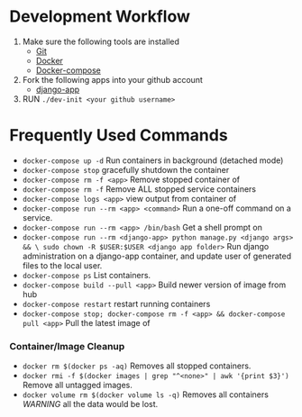 # Development Workflow
1. Make sure the following tools are installed
    * [Git](https://git-scm.com/book/en/v2/Getting-Started-Installing-Git)
    * [Docker](https://docs.docker.com/v1.8/installation/)
    * [Docker-compose](https://docs.docker.com/compose/install/)
2. Fork the following apps into your github account
    * [django-app](https://github.com/devwf/django-app)
3. RUN `./dev-init <your github username>`

# Frequently Used Commands
* `docker-compose up -d` Run containers in background (detached mode)
* `docker-compose stop` gracefully shutdown the container
* `docker-compose rm -f <app>` Remove stopped container of <app>
* `docker-compose rm -f` Remove ALL stopped service containers
* `docker-compose logs <app>` view output from container of <app>
* `docker-compose run --rm <app> <command>` Run a one-off command on a service.
* `docker-compose run --rm <app> /bin/bash` Get a shell prompt on <app>
* `docker-compose run --rm <django-app> python manage.py <django args> && \
  sudo chown -R $USER:$USER <django app folder>`
    Run django administration on a django-app container, and update user of
    generated files to the local user.
* `docker-compose ps` List containers.
* `docker-compose build --pull <app>` Build newer version of image from hub
* `docker-compose restart` restart running containers
* `docker-compose stop; docker-compose rm -f <app> && docker-compose pull <app>`
    Pull the latest image of <app>

### Container/Image Cleanup
* `docker rm $(docker ps -aq)` Removes all stopped containers.
* `docker rmi -f $(docker images | grep "^<none>" | awk '{print $3}')` Remove
  all untagged images.
* `docker volume rm $(docker volume ls -q)` Removes all containers *WARNING*
  all the data would be lost.
